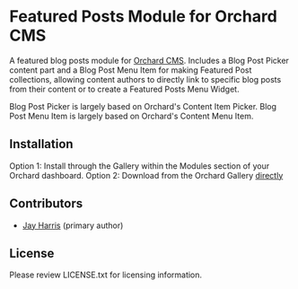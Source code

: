 Featured Posts Module for Orchard CMS
===========================

A featured blog posts module for [Orchard CMS](http://orchardproject.net). Includes a Blog Post Picker content part and a Blog Post Menu Item for making Featured Post collections, allowing content authors to directly link to specific blog posts from their content or to create a Featured Posts Menu Widget.

Blog Post Picker is largely based on Orchard's Content Item Picker. Blog Post Menu Item is largely based on Orchard's Content Menu Item.

## Installation

Option 1: Install through the Gallery within the Modules section of your Orchard dashboard.
Option 2: Download from the Orchard Gallery [directly](http://gallery.orchardproject.net/List/Modules/Orchard.Module.Arana.FeaturedPosts)


## Contributors

- [Jay Harris](http://github.com/JayHarris) (primary author)



## License

Please review LICENSE.txt for licensing information.